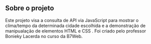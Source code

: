 ## Sobre o projeto

Este projeto visa a consulta de API via JavaScript para mostrar o clima/tempo da determinada cidade escolhida e a demonstração de manipualação de elementos HTML e CSS . Foi criado pelo professor Bonieky Lacerda no curso da B7Web.
